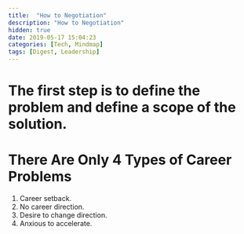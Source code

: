 ```yaml
---
title:  "How to Negotiation"
description: "How to Negotiation"
hidden: true
date: 2019-05-17 15:04:23
categories: [Tech, Mindmap]
tags: [Digest, Leadership]
---
```


# The first step is to define the problem and define a scope of the solution.

# There Are Only 4 Types of Career Problems

1. Career setback.
2. No career direction.
3. Desire to change direction.
4. Anxious to accelerate.
